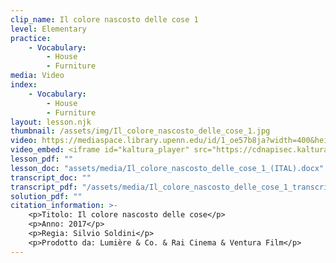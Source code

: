 ```yaml
---
clip_name: Il colore nascosto delle cose 1
level: Elementary
practice: 
    - Vocabulary: 
        - House
        - Furniture
media: Video
index: 
    - Vocabulary: 
        - House
        - Furniture
layout: lesson.njk
thumbnail: /assets/img/Il_colore_nascosto_delle_cose_1.jpg
video: https://mediaspace.library.upenn.edu/id/1_oe57b8ja?width=400&height=285&playerId=52628472
video_embed: <iframe id="kaltura_player" src="https://cdnapisec.kaltura.com/p/1147242/sp/114724200/embedIframeJs/uiconf_id/9757771/partner_id/1147242?iframeembed=true&playerId=kaltura_player&entry_id=1_oe57b8ja&flashvars[streamerType]=auto&amp;flashvars[localizationCode]=en&amp;flashvars[sideBarContainer.plugin]=true&amp;flashvars[sideBarContainer.position]=left&amp;flashvars[sideBarContainer.clickToClose]=true&amp;flashvars[chapters.plugin]=true&amp;flashvars[chapters.layout]=vertical&amp;flashvars[chapters.thumbnailRotator]=false&amp;flashvars[streamSelector.plugin]=true&amp;flashvars[EmbedPlayer.SpinnerTarget]=videoHolder&amp;flashvars[dualScreen.plugin]=true&amp;flashvars[Kaltura.addCrossoriginToIframe]=true&amp;&wid=1_bz8yjsdq" width="400" height="285" allowfullscreen webkitallowfullscreen mozAllowFullScreen allow="autoplay *; fullscreen *; encrypted-media *" sandbox="allow-downloads allow-forms allow-same-origin allow-scripts allow-top-navigation allow-pointer-lock allow-popups allow-modals allow-orientation-lock allow-popups-to-escape-sandbox allow-presentation allow-top-navigation-by-user-activation" frameborder="0" title="Il_colore_nascosto_delle_cose_1"></iframe>
lesson_pdf: ""
lesson_doc: "assets/media/Il_colore_nascosto_delle_cose_1_(ITAL).docx"
transcript_doc: ""
transcript_pdf: "/assets/media/Il_colore_nascosto_delle_cose_1_transcript_ITAL.pdf"
solution_pdf: ""
citation_information: >- 
    <p>Titolo: Il colore nascosto delle cose</p>
    <p>Anno: 2017</p>
    <p>Regia: Silvio Soldini</p>
    <p>Prodotto da: Lumière & Co. & Rai Cinema & Ventura Film</p>
---
```

